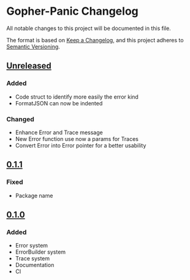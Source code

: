 # Gopher-Panic Changelog

All notable changes to this project will be documented in this file.

The format is based on [Keep a Changelog](https://keepachangelog.com/en/1.0.0/),
and this project adheres to [Semantic Versioning](https://semver.org/spec/v2.0.0.html).

## [Unreleased]

### Added

- Code struct to identify more easily the error kind
- FormatJSON can now be indented

### Changed

- Enhance Error and Trace message
- New Error function use now a params for Traces
- Convert Error into Error pointer for a better usability

## [0.1.1]

### Fixed

- Package name

## [0.1.0]

### Added

- Error system
- ErrorBuilder system
- Trace system
- Documentation
- CI

[unreleased]: https://github.com/ulphidius/gopherpanic/compare/v0.2.0...master
[0.2.0]: https://github.com/ulphidius/gopherpanic/compare/v0.1.1...v0.2.0
[0.1.1]: https://github.com/ulphidius/gopherpanic/compare/v0.1.0...v0.1.1
[0.1.0]: https://github.com/ulphidius/gopherpanic/compare/v0.1.0
